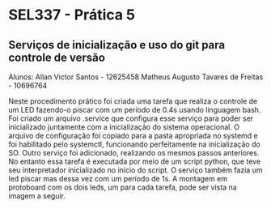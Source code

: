 # SEL337 - Prática 5
## Serviços de inicialização e uso do git para controle de versão

Alunos:
Allan Victor Santos - 12625458
Matheus Augusto Tavares de Freitas - 10696764

Neste procedimento prático foi criada uma tarefa que realiza o controle de um LED
fazendo-o piscar com um período de 0.4s usando linguagem bash. Foi criado um arquivo
.service  que configura esse serviço para poder ser inicializado juntamente com a
inicialização do sistema operacional. O arquivo de configuração foi copiado para a pasta
apropriada no systemd e foi habilitado pelo systemctl, funcionando perfeitamente na
inicialização do SO.
Outro serviço foi adicionado, realizando os mesmos passos anteriores. No entanto essa tarefa
é executada por meio de um script python, que teve seu interpretador inicializado no início do
script. O serviço também fazia um led piscar mas dessa vez com um período de 1s.
A montagem em protoboard com os dois leds, um para cada tarefa, pode ser vista na imagem a seguir.
